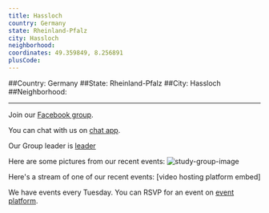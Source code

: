 ```yaml
---
title: Hassloch
country: Germany
state: Rheinland-Pfalz
city: Hassloch
neighborhood: 
coordinates: 49.359849, 8.256891
plusCode:
---
```


##Country: Germany
##State: Rheinland-Pfalz
##City: Hassloch
##Neighborhood: 
*****
Join our [Facebook group](https://www.facebook.com/groups/free.code.camp.hassloch/).

You can chat with us on [chat app]().

Our Group leader is [leader]()

Here are some pictures from our recent events:
![study-group-image]()

Here's a stream of one of our recent events:
[video hosting platform embed]

We have events every Tuesday. You can RSVP for an event on [event platform]().
